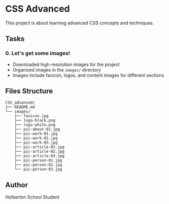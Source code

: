 # CSS Advanced

This project is about learning advanced CSS concepts and techniques.

## Tasks

### 0. Let's get some images!
- Downloaded high-resolution images for the project
- Organized images in the `images/` directory
- Images include favicon, logos, and content images for different sections

## Files Structure

```
CSS_advanced/
├── README.md
└── images/
    ├── favicon.jpg
    ├── logo-black.png
    ├── logo-white.png
    ├── pic-about-01.jpg
    ├── pic-work-01.jpg
    ├── pic-work-02.jpg
    ├── pic-work-03.jpg
    ├── pic-article-01.jpg
    ├── pic-article-02.jpg
    ├── pic-article-03.jpg
    ├── pic-person-01.jpg
    ├── pic-person-02.jpg
    └── pic-person-03.jpg
```

## Author
Holberton School Student
